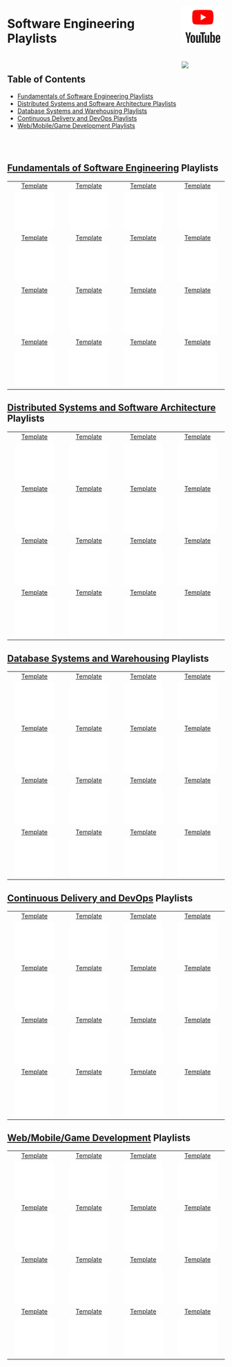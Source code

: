 <img align="right" width="100" src="/logos/youtube.jpg"></img>

# Software Engineering Playlists

<br>
<img align="right" width="100" src="https://github.com/cs-MohamedAyman/cs-MohamedAyman/blob/main/repos-icons/agenda.jpg">

## Table of Contents
  * [Fundamentals of Software Engineering Playlists](#Fundamentals-of-Software-Engineering-Playlists)
  * [Distributed Systems and Software Architecture Playlists](#Distributed-Systems-and-Software-Architecture-Playlists)
  * [Database Systems and Warehousing Playlists](#Database-Systems-and-Warehousing-Playlists)
  * [Continuous Delivery and DevOps Playlists](#Continuous-Delivery-and-DevOps-Playlists)
  * [Web/Mobile/Game Development Playlists](#WebMobileGame-Development-Playlists)

<br><br>

## [Fundamentals of Software Engineering](/YouTube-Playlists/Software-Engineering/Fundamentals-of-Software-Engineering/README.md) Playlists

<table>
    <tbody>
        <tr>
<td align="center" width="25%"><a href="/YouTube-Playlists/Software-Engineering/Fundamentals-of-Software-Engineering/README.md">Template</a></td>
<td align="center" width="25%"><a href="/YouTube-Playlists/Software-Engineering/Fundamentals-of-Software-Engineering/README.md">Template</a></td>
<td align="center" width="25%"><a href="/YouTube-Playlists/Software-Engineering/Fundamentals-of-Software-Engineering/README.md">Template</a></td>
<td align="center" width="25%"><a href="/YouTube-Playlists/Software-Engineering/Fundamentals-of-Software-Engineering/README.md">Template</a></td>
        </tr>
        <tr>
<td align="center" width="25%"><img src="/YouTube-Playlists/org-logos/image.jpg" width="80%"></img></td>
<td align="center" width="25%"><img src="/YouTube-Playlists/org-logos/image.jpg" width="80%"></img></td>
<td align="center" width="25%"><img src="/YouTube-Playlists/org-logos/image.jpg" width="80%"></img></td>
<td align="center" width="25%"><img src="/YouTube-Playlists/org-logos/image.jpg" width="80%"></img></td>
        </tr>
        <tr>
<td align="center" width="25%"><a href="/YouTube-Playlists/Software-Engineering/Fundamentals-of-Software-Engineering/README.md">Template</a></td>
<td align="center" width="25%"><a href="/YouTube-Playlists/Software-Engineering/Fundamentals-of-Software-Engineering/README.md">Template</a></td>
<td align="center" width="25%"><a href="/YouTube-Playlists/Software-Engineering/Fundamentals-of-Software-Engineering/README.md">Template</a></td>
<td align="center" width="25%"><a href="/YouTube-Playlists/Software-Engineering/Fundamentals-of-Software-Engineering/README.md">Template</a></td>
        </tr>
        <tr>
<td align="center" width="25%"><img src="/YouTube-Playlists/org-logos/image.jpg" width="80%"></img></td>
<td align="center" width="25%"><img src="/YouTube-Playlists/org-logos/image.jpg" width="80%"></img></td>
<td align="center" width="25%"><img src="/YouTube-Playlists/org-logos/image.jpg" width="80%"></img></td>
<td align="center" width="25%"><img src="/YouTube-Playlists/org-logos/image.jpg" width="80%"></img></td>
        </tr>
        <tr>
<td align="center" width="25%"><a href="/YouTube-Playlists/Software-Engineering/Fundamentals-of-Software-Engineering/README.md">Template</a></td>
<td align="center" width="25%"><a href="/YouTube-Playlists/Software-Engineering/Fundamentals-of-Software-Engineering/README.md">Template</a></td>
<td align="center" width="25%"><a href="/YouTube-Playlists/Software-Engineering/Fundamentals-of-Software-Engineering/README.md">Template</a></td>
<td align="center" width="25%"><a href="/YouTube-Playlists/Software-Engineering/Fundamentals-of-Software-Engineering/README.md">Template</a></td>
        </tr>
        <tr>
<td align="center" width="25%"><img src="/YouTube-Playlists/org-logos/image.jpg" width="80%"></img></td>
<td align="center" width="25%"><img src="/YouTube-Playlists/org-logos/image.jpg" width="80%"></img></td>
<td align="center" width="25%"><img src="/YouTube-Playlists/org-logos/image.jpg" width="80%"></img></td>
<td align="center" width="25%"><img src="/YouTube-Playlists/org-logos/image.jpg" width="80%"></img></td>
        </tr>
        <tr>
<td align="center" width="25%"><a href="/YouTube-Playlists/Software-Engineering/Fundamentals-of-Software-Engineering/README.md">Template</a></td>
<td align="center" width="25%"><a href="/YouTube-Playlists/Software-Engineering/Fundamentals-of-Software-Engineering/README.md">Template</a></td>
<td align="center" width="25%"><a href="/YouTube-Playlists/Software-Engineering/Fundamentals-of-Software-Engineering/README.md">Template</a></td>
<td align="center" width="25%"><a href="/YouTube-Playlists/Software-Engineering/Fundamentals-of-Software-Engineering/README.md">Template</a></td>
        </tr>
        <tr>
<td align="center" width="25%"><img src="/YouTube-Playlists/org-logos/image.jpg" width="80%"></img></td>
<td align="center" width="25%"><img src="/YouTube-Playlists/org-logos/image.jpg" width="80%"></img></td>
<td align="center" width="25%"><img src="/YouTube-Playlists/org-logos/image.jpg" width="80%"></img></td>
<td align="center" width="25%"><img src="/YouTube-Playlists/org-logos/image.jpg" width="80%"></img></td>
        </tr>
    </tbody>
</table>

## [Distributed Systems and Software Architecture](/YouTube-Playlists/Software-Engineering/Distributed-Systems-and-Software-Architecture/README.md) Playlists

<table>
    <tbody>
        <tr>
<td align="center" width="25%"><a href="/YouTube-Playlists/Software-Engineering/Distributed-Systems-and-Software-Architecture/README.md">Template</a></td>
<td align="center" width="25%"><a href="/YouTube-Playlists/Software-Engineering/Distributed-Systems-and-Software-Architecture/README.md">Template</a></td>
<td align="center" width="25%"><a href="/YouTube-Playlists/Software-Engineering/Distributed-Systems-and-Software-Architecture/README.md">Template</a></td>
<td align="center" width="25%"><a href="/YouTube-Playlists/Software-Engineering/Distributed-Systems-and-Software-Architecture/README.md">Template</a></td>
        </tr>
        <tr>
<td align="center" width="25%"><img src="/YouTube-Playlists/org-logos/image.jpg" width="80%"></img></td>
<td align="center" width="25%"><img src="/YouTube-Playlists/org-logos/image.jpg" width="80%"></img></td>
<td align="center" width="25%"><img src="/YouTube-Playlists/org-logos/image.jpg" width="80%"></img></td>
<td align="center" width="25%"><img src="/YouTube-Playlists/org-logos/image.jpg" width="80%"></img></td>
        </tr>
        <tr>
<td align="center" width="25%"><a href="/YouTube-Playlists/Software-Engineering/Distributed-Systems-and-Software-Architecture/README.md">Template</a></td>
<td align="center" width="25%"><a href="/YouTube-Playlists/Software-Engineering/Distributed-Systems-and-Software-Architecture/README.md">Template</a></td>
<td align="center" width="25%"><a href="/YouTube-Playlists/Software-Engineering/Distributed-Systems-and-Software-Architecture/README.md">Template</a></td>
<td align="center" width="25%"><a href="/YouTube-Playlists/Software-Engineering/Distributed-Systems-and-Software-Architecture/README.md">Template</a></td>
        </tr>
        <tr>
<td align="center" width="25%"><img src="/YouTube-Playlists/org-logos/image.jpg" width="80%"></img></td>
<td align="center" width="25%"><img src="/YouTube-Playlists/org-logos/image.jpg" width="80%"></img></td>
<td align="center" width="25%"><img src="/YouTube-Playlists/org-logos/image.jpg" width="80%"></img></td>
<td align="center" width="25%"><img src="/YouTube-Playlists/org-logos/image.jpg" width="80%"></img></td>
        </tr>
        <tr>
<td align="center" width="25%"><a href="/YouTube-Playlists/Software-Engineering/Distributed-Systems-and-Software-Architecture/README.md">Template</a></td>
<td align="center" width="25%"><a href="/YouTube-Playlists/Software-Engineering/Distributed-Systems-and-Software-Architecture/README.md">Template</a></td>
<td align="center" width="25%"><a href="/YouTube-Playlists/Software-Engineering/Distributed-Systems-and-Software-Architecture/README.md">Template</a></td>
<td align="center" width="25%"><a href="/YouTube-Playlists/Software-Engineering/Distributed-Systems-and-Software-Architecture/README.md">Template</a></td>
        </tr>
        <tr>
<td align="center" width="25%"><img src="/YouTube-Playlists/org-logos/image.jpg" width="80%"></img></td>
<td align="center" width="25%"><img src="/YouTube-Playlists/org-logos/image.jpg" width="80%"></img></td>
<td align="center" width="25%"><img src="/YouTube-Playlists/org-logos/image.jpg" width="80%"></img></td>
<td align="center" width="25%"><img src="/YouTube-Playlists/org-logos/image.jpg" width="80%"></img></td>
        </tr>
        <tr>
<td align="center" width="25%"><a href="/YouTube-Playlists/Software-Engineering/Distributed-Systems-and-Software-Architecture/README.md">Template</a></td>
<td align="center" width="25%"><a href="/YouTube-Playlists/Software-Engineering/Distributed-Systems-and-Software-Architecture/README.md">Template</a></td>
<td align="center" width="25%"><a href="/YouTube-Playlists/Software-Engineering/Distributed-Systems-and-Software-Architecture/README.md">Template</a></td>
<td align="center" width="25%"><a href="/YouTube-Playlists/Software-Engineering/Distributed-Systems-and-Software-Architecture/README.md">Template</a></td>
        </tr>
        <tr>
<td align="center" width="25%"><img src="/YouTube-Playlists/org-logos/image.jpg" width="80%"></img></td>
<td align="center" width="25%"><img src="/YouTube-Playlists/org-logos/image.jpg" width="80%"></img></td>
<td align="center" width="25%"><img src="/YouTube-Playlists/org-logos/image.jpg" width="80%"></img></td>
<td align="center" width="25%"><img src="/YouTube-Playlists/org-logos/image.jpg" width="80%"></img></td>
        </tr>
    </tbody>
</table>

## [Database Systems and Warehousing](/YouTube-Playlists/Software-Engineering/Database-Systems-and-Warehousing/README.md) Playlists

<table>
    <tbody>
        <tr>
<td align="center" width="25%"><a href="/YouTube-Playlists/Software-Engineering/Database-Systems-and-Warehousing/README.md">Template</a></td>
<td align="center" width="25%"><a href="/YouTube-Playlists/Software-Engineering/Database-Systems-and-Warehousing/README.md">Template</a></td>
<td align="center" width="25%"><a href="/YouTube-Playlists/Software-Engineering/Database-Systems-and-Warehousing/README.md">Template</a></td>
<td align="center" width="25%"><a href="/YouTube-Playlists/Software-Engineering/Database-Systems-and-Warehousing/README.md">Template</a></td>
        </tr>
        <tr>
<td align="center" width="25%"><img src="/YouTube-Playlists/org-logos/image.jpg" width="80%"></img></td>
<td align="center" width="25%"><img src="/YouTube-Playlists/org-logos/image.jpg" width="80%"></img></td>
<td align="center" width="25%"><img src="/YouTube-Playlists/org-logos/image.jpg" width="80%"></img></td>
<td align="center" width="25%"><img src="/YouTube-Playlists/org-logos/image.jpg" width="80%"></img></td>
        </tr>
        <tr>
<td align="center" width="25%"><a href="/YouTube-Playlists/Software-Engineering/Database-Systems-and-Warehousing/README.md">Template</a></td>
<td align="center" width="25%"><a href="/YouTube-Playlists/Software-Engineering/Database-Systems-and-Warehousing/README.md">Template</a></td>
<td align="center" width="25%"><a href="/YouTube-Playlists/Software-Engineering/Database-Systems-and-Warehousing/README.md">Template</a></td>
<td align="center" width="25%"><a href="/YouTube-Playlists/Software-Engineering/Database-Systems-and-Warehousing/README.md">Template</a></td>
        </tr>
        <tr>
<td align="center" width="25%"><img src="/YouTube-Playlists/org-logos/image.jpg" width="80%"></img></td>
<td align="center" width="25%"><img src="/YouTube-Playlists/org-logos/image.jpg" width="80%"></img></td>
<td align="center" width="25%"><img src="/YouTube-Playlists/org-logos/image.jpg" width="80%"></img></td>
<td align="center" width="25%"><img src="/YouTube-Playlists/org-logos/image.jpg" width="80%"></img></td>
        </tr>
        <tr>
<td align="center" width="25%"><a href="/YouTube-Playlists/Software-Engineering/Database-Systems-and-Warehousing/README.md">Template</a></td>
<td align="center" width="25%"><a href="/YouTube-Playlists/Software-Engineering/Database-Systems-and-Warehousing/README.md">Template</a></td>
<td align="center" width="25%"><a href="/YouTube-Playlists/Software-Engineering/Database-Systems-and-Warehousing/README.md">Template</a></td>
<td align="center" width="25%"><a href="/YouTube-Playlists/Software-Engineering/Database-Systems-and-Warehousing/README.md">Template</a></td>
        </tr>
        <tr>
<td align="center" width="25%"><img src="/YouTube-Playlists/org-logos/image.jpg" width="80%"></img></td>
<td align="center" width="25%"><img src="/YouTube-Playlists/org-logos/image.jpg" width="80%"></img></td>
<td align="center" width="25%"><img src="/YouTube-Playlists/org-logos/image.jpg" width="80%"></img></td>
<td align="center" width="25%"><img src="/YouTube-Playlists/org-logos/image.jpg" width="80%"></img></td>
        </tr>
        <tr>
<td align="center" width="25%"><a href="/YouTube-Playlists/Software-Engineering/Database-Systems-and-Warehousing/README.md">Template</a></td>
<td align="center" width="25%"><a href="/YouTube-Playlists/Software-Engineering/Database-Systems-and-Warehousing/README.md">Template</a></td>
<td align="center" width="25%"><a href="/YouTube-Playlists/Software-Engineering/Database-Systems-and-Warehousing/README.md">Template</a></td>
<td align="center" width="25%"><a href="/YouTube-Playlists/Software-Engineering/Database-Systems-and-Warehousing/README.md">Template</a></td>
        </tr>
        <tr>
<td align="center" width="25%"><img src="/YouTube-Playlists/org-logos/image.jpg" width="80%"></img></td>
<td align="center" width="25%"><img src="/YouTube-Playlists/org-logos/image.jpg" width="80%"></img></td>
<td align="center" width="25%"><img src="/YouTube-Playlists/org-logos/image.jpg" width="80%"></img></td>
<td align="center" width="25%"><img src="/YouTube-Playlists/org-logos/image.jpg" width="80%"></img></td>
        </tr>
    </tbody>
</table>

## [Continuous Delivery and DevOps](/YouTube-Playlists/Software-Engineering/Continuous-Delivery-and-DevOps/README.md) Playlists

<table>
    <tbody>
        <tr>
<td align="center" width="25%"><a href="/YouTube-Playlists/Software-Engineering/Continuous-Delivery-and-DevOps/README.md">Template</a></td>
<td align="center" width="25%"><a href="/YouTube-Playlists/Software-Engineering/Continuous-Delivery-and-DevOps/README.md">Template</a></td>
<td align="center" width="25%"><a href="/YouTube-Playlists/Software-Engineering/Continuous-Delivery-and-DevOps/README.md">Template</a></td>
<td align="center" width="25%"><a href="/YouTube-Playlists/Software-Engineering/Continuous-Delivery-and-DevOps/README.md">Template</a></td>
        </tr>
        <tr>
<td align="center" width="25%"><img src="/YouTube-Playlists/org-logos/image.jpg" width="80%"></img></td>
<td align="center" width="25%"><img src="/YouTube-Playlists/org-logos/image.jpg" width="80%"></img></td>
<td align="center" width="25%"><img src="/YouTube-Playlists/org-logos/image.jpg" width="80%"></img></td>
<td align="center" width="25%"><img src="/YouTube-Playlists/org-logos/image.jpg" width="80%"></img></td>
        </tr>
        <tr>
<td align="center" width="25%"><a href="/YouTube-Playlists/Software-Engineering/Continuous-Delivery-and-DevOps/README.md">Template</a></td>
<td align="center" width="25%"><a href="/YouTube-Playlists/Software-Engineering/Continuous-Delivery-and-DevOps/README.md">Template</a></td>
<td align="center" width="25%"><a href="/YouTube-Playlists/Software-Engineering/Continuous-Delivery-and-DevOps/README.md">Template</a></td>
<td align="center" width="25%"><a href="/YouTube-Playlists/Software-Engineering/Continuous-Delivery-and-DevOps/README.md">Template</a></td>
        </tr>
        <tr>
<td align="center" width="25%"><img src="/YouTube-Playlists/org-logos/image.jpg" width="80%"></img></td>
<td align="center" width="25%"><img src="/YouTube-Playlists/org-logos/image.jpg" width="80%"></img></td>
<td align="center" width="25%"><img src="/YouTube-Playlists/org-logos/image.jpg" width="80%"></img></td>
<td align="center" width="25%"><img src="/YouTube-Playlists/org-logos/image.jpg" width="80%"></img></td>
        </tr>
        <tr>
<td align="center" width="25%"><a href="/YouTube-Playlists/Software-Engineering/Continuous-Delivery-and-DevOps/README.md">Template</a></td>
<td align="center" width="25%"><a href="/YouTube-Playlists/Software-Engineering/Continuous-Delivery-and-DevOps/README.md">Template</a></td>
<td align="center" width="25%"><a href="/YouTube-Playlists/Software-Engineering/Continuous-Delivery-and-DevOps/README.md">Template</a></td>
<td align="center" width="25%"><a href="/YouTube-Playlists/Software-Engineering/Continuous-Delivery-and-DevOps/README.md">Template</a></td>
        </tr>
        <tr>
<td align="center" width="25%"><img src="/YouTube-Playlists/org-logos/image.jpg" width="80%"></img></td>
<td align="center" width="25%"><img src="/YouTube-Playlists/org-logos/image.jpg" width="80%"></img></td>
<td align="center" width="25%"><img src="/YouTube-Playlists/org-logos/image.jpg" width="80%"></img></td>
<td align="center" width="25%"><img src="/YouTube-Playlists/org-logos/image.jpg" width="80%"></img></td>
        </tr>
        <tr>
<td align="center" width="25%"><a href="/YouTube-Playlists/Software-Engineering/Continuous-Delivery-and-DevOps/README.md">Template</a></td>
<td align="center" width="25%"><a href="/YouTube-Playlists/Software-Engineering/Continuous-Delivery-and-DevOps/README.md">Template</a></td>
<td align="center" width="25%"><a href="/YouTube-Playlists/Software-Engineering/Continuous-Delivery-and-DevOps/README.md">Template</a></td>
<td align="center" width="25%"><a href="/YouTube-Playlists/Software-Engineering/Continuous-Delivery-and-DevOps/README.md">Template</a></td>
        </tr>
        <tr>
<td align="center" width="25%"><img src="/YouTube-Playlists/org-logos/image.jpg" width="80%"></img></td>
<td align="center" width="25%"><img src="/YouTube-Playlists/org-logos/image.jpg" width="80%"></img></td>
<td align="center" width="25%"><img src="/YouTube-Playlists/org-logos/image.jpg" width="80%"></img></td>
<td align="center" width="25%"><img src="/YouTube-Playlists/org-logos/image.jpg" width="80%"></img></td>
        </tr>
    </tbody>
</table>

## [Web/Mobile/Game Development](/YouTube-Playlists/Software-Engineering/Web-Mobile-Game-Development/README.md) Playlists

<table>
    <tbody>
        <tr>
<td align="center" width="25%"><a href="/YouTube-Playlists/Software-Engineering/Web-Mobile-Game-Development/README.md">Template</a></td>
<td align="center" width="25%"><a href="/YouTube-Playlists/Software-Engineering/Web-Mobile-Game-Development/README.md">Template</a></td>
<td align="center" width="25%"><a href="/YouTube-Playlists/Software-Engineering/Web-Mobile-Game-Development/README.md">Template</a></td>
<td align="center" width="25%"><a href="/YouTube-Playlists/Software-Engineering/Web-Mobile-Game-Development/README.md">Template</a></td>
        </tr>
        <tr>
<td align="center" width="25%"><img src="/YouTube-Playlists/org-logos/image.jpg" width="80%"></img></td>
<td align="center" width="25%"><img src="/YouTube-Playlists/org-logos/image.jpg" width="80%"></img></td>
<td align="center" width="25%"><img src="/YouTube-Playlists/org-logos/image.jpg" width="80%"></img></td>
<td align="center" width="25%"><img src="/YouTube-Playlists/org-logos/image.jpg" width="80%"></img></td>
        </tr>
        <tr>
<td align="center" width="25%"><a href="/YouTube-Playlists/Software-Engineering/Web-Mobile-Game-Development/README.md">Template</a></td>
<td align="center" width="25%"><a href="/YouTube-Playlists/Software-Engineering/Web-Mobile-Game-Development/README.md">Template</a></td>
<td align="center" width="25%"><a href="/YouTube-Playlists/Software-Engineering/Web-Mobile-Game-Development/README.md">Template</a></td>
<td align="center" width="25%"><a href="/YouTube-Playlists/Software-Engineering/Web-Mobile-Game-Development/README.md">Template</a></td>
        </tr>
        <tr>
<td align="center" width="25%"><img src="/YouTube-Playlists/org-logos/image.jpg" width="80%"></img></td>
<td align="center" width="25%"><img src="/YouTube-Playlists/org-logos/image.jpg" width="80%"></img></td>
<td align="center" width="25%"><img src="/YouTube-Playlists/org-logos/image.jpg" width="80%"></img></td>
<td align="center" width="25%"><img src="/YouTube-Playlists/org-logos/image.jpg" width="80%"></img></td>
        </tr>
        <tr>
<td align="center" width="25%"><a href="/YouTube-Playlists/Software-Engineering/Web-Mobile-Game-Development/README.md">Template</a></td>
<td align="center" width="25%"><a href="/YouTube-Playlists/Software-Engineering/Web-Mobile-Game-Development/README.md">Template</a></td>
<td align="center" width="25%"><a href="/YouTube-Playlists/Software-Engineering/Web-Mobile-Game-Development/README.md">Template</a></td>
<td align="center" width="25%"><a href="/YouTube-Playlists/Software-Engineering/Web-Mobile-Game-Development/README.md">Template</a></td>
        </tr>
        <tr>
<td align="center" width="25%"><img src="/YouTube-Playlists/org-logos/image.jpg" width="80%"></img></td>
<td align="center" width="25%"><img src="/YouTube-Playlists/org-logos/image.jpg" width="80%"></img></td>
<td align="center" width="25%"><img src="/YouTube-Playlists/org-logos/image.jpg" width="80%"></img></td>
<td align="center" width="25%"><img src="/YouTube-Playlists/org-logos/image.jpg" width="80%"></img></td>
        </tr>
        <tr>
<td align="center" width="25%"><a href="/YouTube-Playlists/Software-Engineering/Web-Mobile-Game-Development/README.md">Template</a></td>
<td align="center" width="25%"><a href="/YouTube-Playlists/Software-Engineering/Web-Mobile-Game-Development/README.md">Template</a></td>
<td align="center" width="25%"><a href="/YouTube-Playlists/Software-Engineering/Web-Mobile-Game-Development/README.md">Template</a></td>
<td align="center" width="25%"><a href="/YouTube-Playlists/Software-Engineering/Web-Mobile-Game-Development/README.md">Template</a></td>
        </tr>
        <tr>
<td align="center" width="25%"><img src="/YouTube-Playlists/org-logos/image.jpg" width="80%"></img></td>
<td align="center" width="25%"><img src="/YouTube-Playlists/org-logos/image.jpg" width="80%"></img></td>
<td align="center" width="25%"><img src="/YouTube-Playlists/org-logos/image.jpg" width="80%"></img></td>
<td align="center" width="25%"><img src="/YouTube-Playlists/org-logos/image.jpg" width="80%"></img></td>
        </tr>
    </tbody>
</table>
